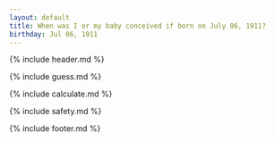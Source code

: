 ```yaml
---
layout: default
title: When was I or my baby conceived if born on July 06, 1911?
birthday: Jul 06, 1911
---
```


{% include header.md %}

{% include guess.md %}

{% include calculate.md %}

{% include safety.md %}

{% include footer.md %}



